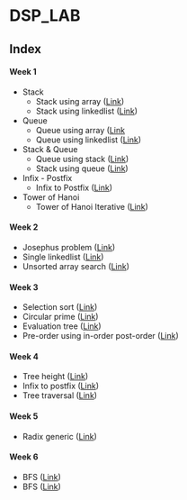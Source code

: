 # DSP_LAB

## Index

#### Week 1
* Stack
    - Stack using array ([Link](https://github.com/scodebox/DSP_LAB/blob/main/week_1/stack/stack_array.c))
    - Stack using linkedlist ([Link](https://github.com/scodebox/DSP_LAB/blob/main/week_1/stack/stack_linkedlist.c))
* Queue
    - Queue using array ([Link](https://github.com/scodebox/DSP_LAB/blob/main/week_1/queue/queue_array.c)
    - Queue using linkedlist ([Link](https://github.com/scodebox/DSP_LAB/blob/main/week_1/queue/queue_linkedlist.c))
* Stack & Queue
    - Queue using stack ([Link](https://github.com/scodebox/DSP_LAB/blob/main/week_1/stk_with_q-q_with_stk/queue_using_stack.c))
    - Stack using queue ([Link](https://github.com/scodebox/DSP_LAB/blob/main/week_1/stk_with_q-q_with_stk/stack_using_queue.c))
* Infix - Postfix
    - Infix to Postfix ([Link](https://github.com/scodebox/DSP_LAB/blob/main/week_1/infix_postfix_eval/infix_to_postfix.c))
* Tower of Hanoi
    - Tower of Hanoi Iterative ([Link](https://github.com/scodebox/DSP_LAB/blob/main/week_1/toi/toi_itr.c))
#### Week 2
* Josephus problem ([Link](https://github.com/scodebox/DSP_LAB/blob/main/week_2/josephus.c))
* Single linkedlist ([Link](https://github.com/scodebox/DSP_LAB/blob/main/week_2/single_linked_list.c))
* Unsorted array search ([Link](https://github.com/scodebox/DSP_LAB/blob/main/week_2/unsorted_array_search.c))
#### Week 3
* Selection sort ([Link](https://github.com/scodebox/DSP_LAB/blob/main/week_3/selection.c))
* Circular prime ([Link](https://github.com/scodebox/DSP_LAB/blob/main/week_3/circular_prime.c))
* Evaluation tree ([Link](https://github.com/scodebox/DSP_LAB/blob/main/week_3/evaluation_tree.c))
* Pre-order using in-order post-order ([Link](https://github.com/scodebox/DSP_LAB/blob/main/week_3/preorder.c))
#### Week 4
* Tree height ([Link](https://github.com/scodebox/DSP_LAB/blob/main/week_4/height.c))
* Infix to postfix ([Link](https://github.com/scodebox/DSP_LAB/blob/main/week_4/infixtopostfix.c))
* Tree traversal ([Link](https://github.com/scodebox/DSP_LAB/blob/main/week_4/traversal.c))
#### Week 5
* Radix generic ([Link](https://github.com/scodebox/DSP_LAB/blob/main/week_5/radix_generic.c))
#### Week 6
* BFS ([Link](https://github.com/scodebox/DSP_LAB/blob/main/week_6/bfs.c))
* BFS ([Link](https://github.com/scodebox/DSP_LAB/blob/main/week_6/dfs.c))